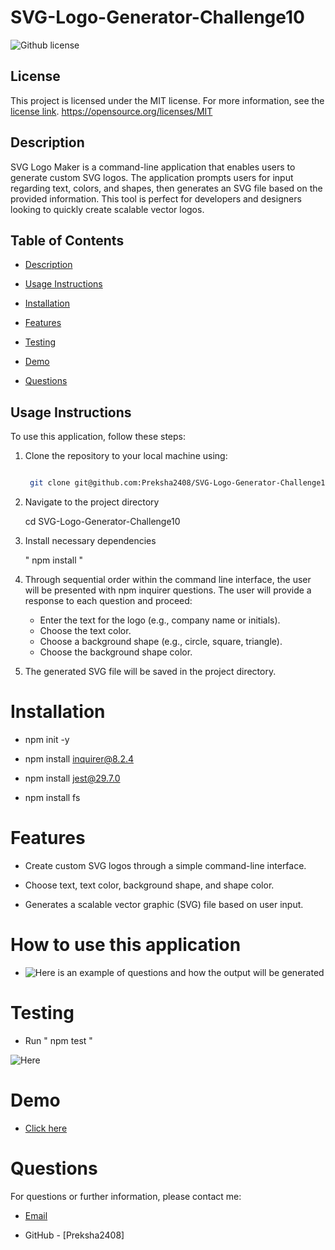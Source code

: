 # SVG-Logo-Generator-Challenge10
![Github license](https://img.shields.io/badge/license-MIT-blue.svg)

## License
This project is licensed under the MIT license. For more information, see the [license link](https://opensource.org/licenses/MIT).
https://opensource.org/licenses/MIT

## Description
SVG Logo Maker is a command-line application that enables users to generate custom SVG logos. The application prompts users for input regarding text, colors, and shapes, then generates an SVG file based on the provided information. This tool is perfect for developers and designers looking to quickly create scalable vector logos.

## Table of Contents
* [Description](#description)

* [Usage Instructions](#usage-instructions)

* [Installation](#installation)

* [Features](#features)

* [Testing](#testing)

* [Demo](#Demo)

* [Questions](#questions)

## Usage Instructions
To use this application, follow these steps:

1. Clone the repository to your local machine using:
   ```bash

    git clone git@github.com:Preksha2408/SVG-Logo-Generator-Challenge10.git

2. Navigate to the project directory

    cd SVG-Logo-Generator-Challenge10

3. Install necessary dependencies 

   " npm install "

4. Through sequential order within the command line interface, the user will be presented with npm inquirer questions. The user will provide 
    a response to each question and proceed:

    *   Enter the text for the logo (e.g., company name or initials).
    *   Choose the text color.
    *   Choose a background shape (e.g., circle, square, triangle).
    *   Choose the background shape color.

5.  The generated SVG file will be saved in the project directory.

# Installation 

* npm init -y  

* npm install inquirer@8.2.4

* npm install jest@29.7.0

* npm install fs 


# Features

* Create custom SVG logos through a simple command-line interface.

* Choose text, text color, background shape, and shape color.

* Generates a scalable vector graphic (SVG) file based on user input.

# How to use this application 

*  ![Here is an example of questions and how the output will be generated](./images/Run-index.js-screenshot.png)   

# Testing 

* Run " npm test "

![Here](./images/npm-test-screenshot.png)     

# Demo 

* [Click here]()


# Questions 

For questions or further information, please contact me:

* [Email](mailto:prek.ps37@gmail.com?subject=[GitHub]%20Dev%20Connect)

* GitHub - [Preksha2408]

